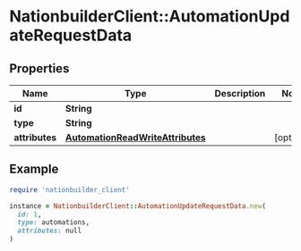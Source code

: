 # NationbuilderClient::AutomationUpdateRequestData

## Properties

| Name | Type | Description | Notes |
| ---- | ---- | ----------- | ----- |
| **id** | **String** |  |  |
| **type** | **String** |  |  |
| **attributes** | [**AutomationReadWriteAttributes**](AutomationReadWriteAttributes.md) |  | [optional] |

## Example

```ruby
require 'nationbuilder_client'

instance = NationbuilderClient::AutomationUpdateRequestData.new(
  id: 1,
  type: automations,
  attributes: null
)
```

